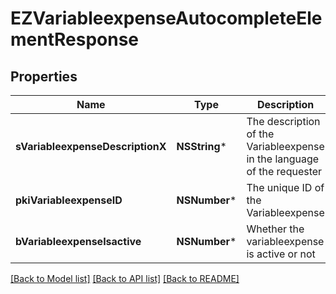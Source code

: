 # EZVariableexpenseAutocompleteElementResponse

## Properties
Name | Type | Description | Notes
------------ | ------------- | ------------- | -------------
**sVariableexpenseDescriptionX** | **NSString*** | The description of the Variableexpense in the language of the requester | 
**pkiVariableexpenseID** | **NSNumber*** | The unique ID of the Variableexpense | 
**bVariableexpenseIsactive** | **NSNumber*** | Whether the variableexpense is active or not | 

[[Back to Model list]](../README.md#documentation-for-models) [[Back to API list]](../README.md#documentation-for-api-endpoints) [[Back to README]](../README.md)


